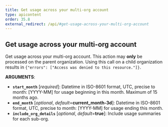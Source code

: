 ```yaml
---
title: Get usage across your multi-org account
type: apicontent
order: 35.8
external_redirect: /api/#get-usage-across-your-multi-org-account
---
```


## Get usage across your multi-org account

Get usage across your multi-org account. This action may **only** be processed on the parent organization. Using this call on a child organization results in `{"errors": ["Access was denied to this resource."]}`.

**ARGUMENTS**:

* **`start_month`** [*required*]:
    Datetime in ISO-8601 format, UTC, precise to month: [YYYY-MM] for usage beginning in this month. Maximum of 15 months ago.
* **`end_month`** [*optional*, *default*=**current_month-3d**]:
    Datetime in ISO-8601 format, UTC, precise to month: [YYYY-MM] for usage ending this month.
* **`include_org_details`** [*optional*, *default*=**true**]:
    Include usage summaries for each sub-org.
